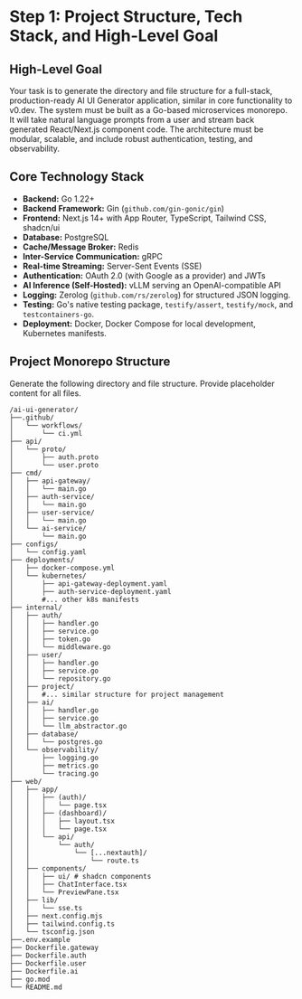 # Step 1: Project Structure, Tech Stack, and High-Level Goal

## High-Level Goal

Your task is to generate the directory and file structure for a full-stack, production-ready AI UI Generator application, similar in core functionality to v0.dev. The system must be built as a Go-based microservices monorepo. It will take natural language prompts from a user and stream back generated React/Next.js component code. The architecture must be modular, scalable, and include robust authentication, testing, and observability.

## Core Technology Stack

- **Backend:** Go 1.22+
- **Backend Framework:** Gin (`github.com/gin-gonic/gin`)
- **Frontend:** Next.js 14+ with App Router, TypeScript, Tailwind CSS, shadcn/ui
- **Database:** PostgreSQL
- **Cache/Message Broker:** Redis
- **Inter-Service Communication:** gRPC
- **Real-time Streaming:** Server-Sent Events (SSE)
- **Authentication:** OAuth 2.0 (with Google as a provider) and JWTs
- **AI Inference (Self-Hosted):** vLLM serving an OpenAI-compatible API
- **Logging:** Zerolog (`github.com/rs/zerolog`) for structured JSON logging.
- **Testing:** Go's native testing package, `testify/assert`, `testify/mock`, and `testcontainers-go`.
- **Deployment:** Docker, Docker Compose for local development, Kubernetes manifests.

## Project Monorepo Structure

Generate the following directory and file structure. Provide placeholder content for all files.

```
/ai-ui-generator/
├──.github/
│   └── workflows/
│       └── ci.yml
├── api/
│   └── proto/
│       ├── auth.proto
│       └── user.proto
├── cmd/
│   ├── api-gateway/
│   │   └── main.go
│   ├── auth-service/
│   │   └── main.go
│   ├── user-service/
│   │   └── main.go
│   └── ai-service/
│       └── main.go
├── configs/
│   └── config.yaml
├── deployments/
│   ├── docker-compose.yml
│   └── kubernetes/
│       ├── api-gateway-deployment.yaml
│       ├── auth-service-deployment.yaml
│       #... other k8s manifests
├── internal/
│   ├── auth/
│   │   ├── handler.go
│   │   ├── service.go
│   │   ├── token.go
│   │   └── middleware.go
│   ├── user/
│   │   ├── handler.go
│   │   ├── service.go
│   │   └── repository.go
│   ├── project/
│   │   #... similar structure for project management
│   ├── ai/
│   │   ├── handler.go
│   │   ├── service.go
│   │   └── llm_abstractor.go
│   ├── database/
│   │   └── postgres.go
│   └── observability/
│       ├── logging.go
│       ├── metrics.go
│       └── tracing.go
├── web/
│   ├── app/
│   │   ├── (auth)/
│   │   │   └── page.tsx
│   │   ├── (dashboard)/
│   │   │   ├── layout.tsx
│   │   │   └── page.tsx
│   │   └── api/
│   │       └── auth/
│   │           └── [...nextauth]/
│   │               └── route.ts
│   ├── components/
│   │   ├── ui/ # shadcn components
│   │   ├── ChatInterface.tsx
│   │   └── PreviewPane.tsx
│   ├── lib/
│   │   └── sse.ts
│   ├── next.config.mjs
│   ├── tailwind.config.ts
│   └── tsconfig.json
├──.env.example
├── Dockerfile.gateway
├── Dockerfile.auth
├── Dockerfile.user
├── Dockerfile.ai
├── go.mod
└── README.md
```
